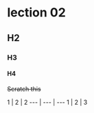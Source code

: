 # lection 02
## H2
### H3
#### H4
~~Scratch this~~

[Reddit]: http://www.reddit.com
1 | 2 | 2
--- | --- | ---
1 | 2 | 3